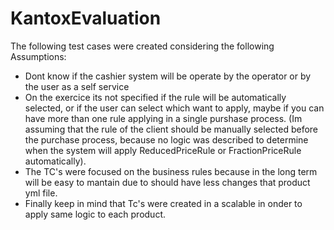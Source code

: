 # KantoxEvaluation

The following test cases were created considering the following Assumptions:

- Dont know if the cashier system will be operate by the operator or by the user as a self service
- On the exercice its not specified if the rule will be automatically selected, or if the user can select which want to apply, maybe if you can have more than one rule applying in a single purshase process. (Im assuming that the rule of the client should be manually selected before the purchase process, because no logic was described to determine when the system will apply ReducedPriceRule or FractionPriceRule automatically).
- The TC's were focused on the business rules because in the long term will be easy to mantain due to should have less changes that product yml file.
- Finally keep in mind that Tc's were created in a scalable in onder to apply same logic to each product.
